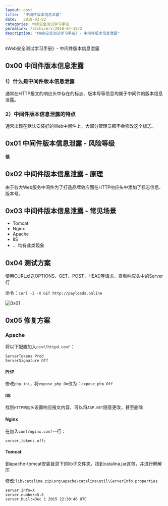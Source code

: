 ```yaml
---
layout: post
title:  "中间件版本信息泄露"
date:   2018-03-22
categories: Web安全测试学习手册
permalink: /archivers/2018-04-18/2
description: "《Web安全测试学习手册》- 中间件版本信息泄露"
---
```


《Web安全测试学习手册》- 中间件版本信息泄露
<!--more-->

## 0x00 中间件版本信息泄露

### 1）什么是中间件版本信息泄露

通常在HTTP报文的响应头中存在的标志、版本号等信息均属于中间件的版本信息泄露。

### 2）中间件版本信息泄露的特点



通常出现在默认安装好的Web中间件上，大部分管理员都不会修改这个标志。

## 0x01 中间件版本信息泄露 - 风险等级

**低**

## 0x02 中间件版本信息泄露 - 原理

由于各大Web服务中间件为了打造品牌效应而在HTTP响应头中添加了标志信息、版本号。

## 0x03 中间件版本信息泄露 - 常见场景

* Tomcat
* Nginx
* Apache
* IIS
* ... 均有此类现象

## 0x04 测试方案

使用CURL发送OPTIONS、GET、POST、HEAD等请求，查看响应头中的Server行

命令：`curl -I -X GET http://payloads.online`

![0x01](http://rvn0xsy.oss-cn-shanghai.aliyuncs.com/2018-04-27/0x01.gif)

## 0x05 修复方案

### Apache

将以下配置加入`conf/httpd.conf`：

```
ServerTokens Prod
ServerSignature Off
```

#### PHP

修改`php.ini`，将`expose_php On`改为：`expose_php Off`

#### IIS

找到`HTTP响应头`设置响应报文内容，可以将`ASP.NET`随意更改，甚至删除

#### Nginx

在加入`conf/nginx.conf`一行：

```
server_tokens off;
```

#### Tomcat

到apache-tomcat安装目录下的lib子文件夹，找到catalina.jar这包，并进行解解压

修改:`lib\catalina.zip\org\apache\catalina\util\ServerInfo.properties`

```
server.info=X
server.number=5.5
server.built=Dec 1 2015 22:30:46 UTC
```



